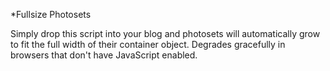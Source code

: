 *Fullsize Photosets

Simply drop this script into your blog and photosets will automatically grow to fit the full width of their container object. Degrades gracefully in browsers that don't have JavaScript enabled.